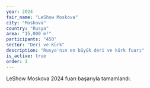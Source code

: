 ```yaml
---
year: 2024
fair_name: "LeShow Moskova"
city: "Moskova"
country: "Rusya"
area: "15,000 m²"
participants: "450"
sector: "Deri ve Kürk"
description: "Rusya'nın en büyük deri ve kürk fuarı"
is_active: true
order: 1
---
```


LeShow Moskova 2024 fuarı başarıyla tamamlandı.
